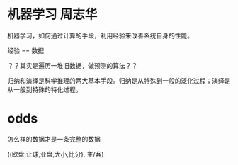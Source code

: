 
# 机器学习 周志华

机器学习，如何通过计算的手段，利用经验来改善系统自身的性能。

经验 == 数据

？？其实是遍历一堆旧数据，做预测的算法？？

归纳和演绎是科学推理的两大基本手段。归纳是从特殊到一般的泛化过程；演绎是从一般到特殊的特化过程。

# odds

怎么样的数据才是一条完整的数据

((欧盘,让球,亚盘,大小,比分), 主/客)
